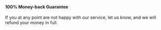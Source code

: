 #### 100% Money-back Guarantee

If you at any point are not happy with our service, let us know, and we will refund your money in full.
